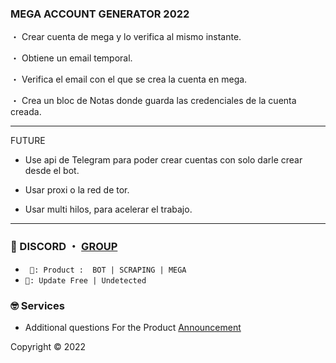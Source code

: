 ###  MEGA ACCOUNT GENERATOR 2022

・ Crear cuenta de mega y lo verifica al mismo instante.

・ Obtiene un email temporal.

・ Verifica el email con el que se crea la cuenta en mega.

・ Crea un bloc de Notas donde guarda las credenciales de la cuenta creada.

***
FUTURE

- Use api de Telegram para poder crear cuentas con solo darle crear desde el bot.

- Usar proxi o la red de tor.

- Usar multi hilos, para acelerar el trabajo.


***
 
### 💬 DISCORD ・ [GROUP](https://discord.gg/KGUDgmhW) 


* ` 🛒: Product :  BOT | SCRAPING | MEGA`
* ` 📌: Update Free | Undetected ` 

### 🤓 Services 

- Additional questions For the Product [Announcement](https://github.com/andsses/Announcement)

                          
  
 Copyright © 2022
